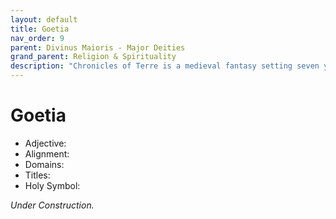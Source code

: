 ```yaml
---
layout: default
title: Goetia
nav_order: 9
parent: Divinus Maioris - Major Deities
grand_parent: Religion & Spirituality
description: "Chronicles of Terre is a medieval fantasy setting seven years in the writing, currently for dungeons & dragons 5th edition."
---
```


# Goetia

- Adjective: 
- Alignment: 
- Domains: 
- Titles: 
- Holy Symbol: 

*Under Construction.*